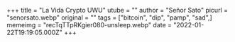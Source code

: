 +++
title = "La Vida Crypto UWU"
utube = ""
author = "Señor Sato"
picurl = "senorsato.webp"
original = ""
tags = ["bitcoin", "dip", "pamp", "sad",]
memeimg = "recTqTTpRKgier080-unsleep.webp"
date = "2022-01-22T19:19:05.000Z"
+++